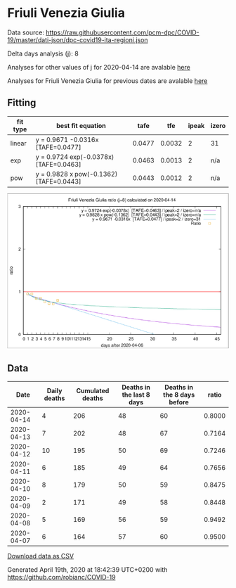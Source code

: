# Friuli Venezia Giulia

Data source: https://raw.githubusercontent.com/pcm-dpc/COVID-19/master/dati-json/dpc-covid19-ita-regioni.json

Delta days analysis (j): 8

Analyses for other values of j for 2020-04-14 are avalable [here](../2020-04-14/README.md)

Analyses for Friuli Venezia Giulia for previous dates are avalable [here](../README.md)

## Fitting 
|fit type|best fit equation|tafe|tfe|ipeak|izero|
|-------|-----|--------|------|---|---|
|linear|y = 0.9671 -0.0316x  [TAFE=0.0477]|0.0477|0.0032|2|31|
|exp|y = 0.9724 exp(-0.0378x)  [TAFE=0.0463]|0.0463|0.0013|2|n/a|
|pow|y = 0.9828 x pow(-0.1362)  [TAFE=0.0443]|0.0443|0.0012|2|n/a|

![Plot](COVID-19_friuli_venezia_giulia_j8_2020-04-14.png)

## Data
|Date|Daily deaths|Cumulated deaths|Deaths in the last 8 days|Deaths in the 8 days before|ratio|
|----|----------|-----------|-------|--------------------|-----|
|2020-04-14|4|206|48|60|0.8000|
|2020-04-13|7|202|48|67|0.7164|
|2020-04-12|10|195|50|69|0.7246|
|2020-04-11|6|185|49|64|0.7656|
|2020-04-10|8|179|50|59|0.8475|
|2020-04-09|2|171|49|58|0.8448|
|2020-04-08|5|169|56|59|0.9492|
|2020-04-07|6|164|57|60|0.9500|

[Download data as CSV](COVID-19_friuli_venezia_giulia_j8_2020-04-14.csv)

Generated April 19th, 2020 at 18:42:39 UTC+0200 with https://github.com/robianc/COVID-19
